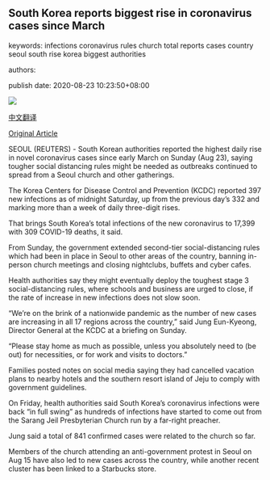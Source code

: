 ## South Korea reports biggest rise in coronavirus cases since March

keywords: infections coronavirus rules church total reports cases country seoul south rise korea biggest authorities

authors: 

publish date: 2020-08-23 10:23:50+08:00

![](https://www.straitstimes.com/sites/default/files/styles/x_large/public/articles/2020/08/23/rk_seoul_230820.jpg?itok=nP17yuix)

[中文翻译](South%20Korea%20reports%20biggest%20rise%20in%20coronavirus%20cases%20since%20March_zh.md)

[Original Article](https://www.straitstimes.com/asia/east-asia/south-korea-reports-biggest-rise-in-coronavirus-cases-since-march)

SEOUL (REUTERS) - South Korean authorities reported the highest daily rise in novel coronavirus cases since early March on Sunday (Aug 23), saying tougher social distancing rules might be needed as outbreaks continued to spread from a Seoul church and other gatherings.

The Korea Centers for Disease Control and Prevention (KCDC) reported 397 new infections as of midnight Saturday, up from the previous day’s 332 and marking more than a week of daily three-digit rises.

That brings South Korea’s total infections of the new coronavirus to 17,399 with 309 COVID-19 deaths, it said.

From Sunday, the government extended second-tier social-distancing rules which had been in place in Seoul to other areas of the country, banning in-person church meetings and closing nightclubs, buffets and cyber cafes.

Health authorities say they might eventually deploy the toughest stage 3 social-distancing rules, where schools and business are urged to close, if the rate of increase in new infections does not slow soon.

“We’re on the brink of a nationwide pandemic as the number of new cases are increasing in all 17 regions across the country,” said Jung Eun-Kyeong, Director General at the KCDC at a briefing on Sunday.

“Please stay home as much as possible, unless you absolutely need to (be out) for necessities, or for work and visits to doctors.”

Families posted notes on social media saying they had cancelled vacation plans to nearby hotels and the southern resort island of Jeju to comply with government guidelines.

On Friday, health authorities said South Korea’s coronavirus infections were back “in full swing” as hundreds of infections have started to come out from the Sarang Jeil Presbyterian Church run by a far-right preacher.

Jung said a total of 841 confirmed cases were related to the church so far.

Members of the church attending an anti-government protest in Seoul on Aug 15 have also led to new cases across the country, while another recent cluster has been linked to a Starbucks store.